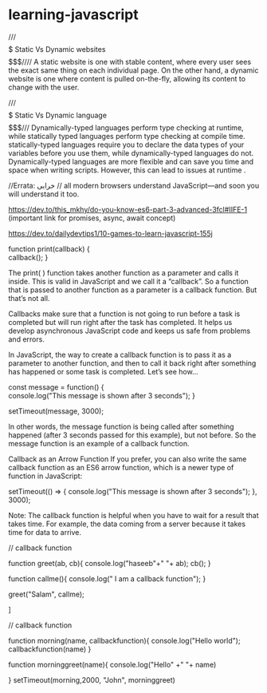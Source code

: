 # learning-javascript
///$$$$$$$$$$$$$$$$$$$$$         Static Vs Dynamic websites      $$$$$$$$$$$$$$$$$$$$$$$////
A static website is one with stable content, where every user sees the exact same thing on each individual page.
On the other hand, a dynamic website is one where content is pulled on-the-fly, allowing its content to change with the user.

///$$$$$$$$$$$$$$$$$$$$$         Static Vs Dynamic language      $$$$$$$$$$$$$$$$$$$$$$$///
 Dynamically-typed languages perform type checking at runtime, while statically typed languages perform type checking at compile time.
 statically-typed languages require you to declare the data types of your variables before you use them, while dynamically-typed languages do not.
 Dynamically-typed languages are more flexible and can save you time and space when writing scripts. However, this can lead to issues at runtime .
 
 
 
 
 
 
 
 //Errata:  خرابی
 // all modern browsers understand JavaScript—and soon you will understand it too.




https://dev.to/this_mkhy/do-you-know-es6-part-3-advanced-3fcl#IIFE-1   (important link for promises, async, await concept)









https://dev.to/dailydevtips1/10-games-to-learn-javascript-155j
















function print(callback) {  
    callback();
}

The print( ) function takes another function as a parameter and calls it inside. This is valid in JavaScript and we call it a “callback”. So a function that is passed to another function as a parameter is a callback function. But that’s not all.


Callbacks make sure that a function is not going to run before a task is completed but will run right after the task has completed. It helps us develop asynchronous JavaScript code and keeps us safe from problems and errors.

In JavaScript, the way to create a callback function is to pass it as a parameter to another function, and then to call it back right after something has happened or some task is completed. Let’s see how…


const message = function() {  
    console.log("This message is shown after 3 seconds");
}
 
setTimeout(message, 3000);



In other words, the message function is being called after something happened (after 3 seconds passed for this example), but not before. So the message function is an example of a callback function.


Callback as an Arrow Function
If you prefer, you can also write the same callback function as an ES6 arrow function, which is a newer type of function in JavaScript:

setTimeout(() => { 
    console.log("This message is shown after 3 seconds");
}, 3000);


Note: The callback function is helpful when you have to wait for a result that takes time. For example, the data coming from a server because it takes time for data to arrive.


// callback function

function greet(ab, cb){
       console.log("haseeb"+" "+ ab);
       cb();
}

function callme(){
       console.log(" I am a callback function");
}

greet("Salam", callme);

]





// callback function

function morning(name, callbackfunction){
       console.log("Hello world");
       callbackfunction(name)
}

function morninggreet(name){
       console.log("Hello" +" "+ name)

}
setTimeout(morning,2000, "John", morninggreet)
